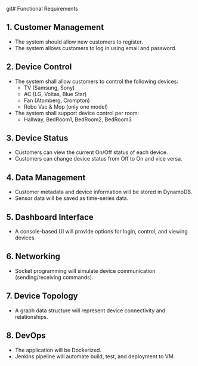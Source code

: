 
git# Functional Requirements

## 1. Customer Management
- The system should allow new customers to register.
- The system allows customers to log in using email and password.

## 2. Device Control
- The system shall allow customers to control the following devices:
    - TV (Samsung, Sony)
    - AC (LG, Voltas, Blue Star)
    - Fan (Atomberg, Crompton)
    - Robo Vac & Mop (only one model)
- The system shall support device control per room:
    - Hallway, BedRoom1, BedRoom2, BedRoom3

## 3. Device Status
- Customers can view the current On/Off status of each device.
- Customers can change device status from Off to On and vice versa.

## 4. Data Management
- Customer metadata and device information will be stored in DynamoDB.
- Sensor data will be saved as time-series data.

## 5. Dashboard Interface
- A console-based UI will provide options for login, control, and viewing devices.

## 6. Networking
- Socket programming will simulate device communication (sending/receiving commands).

## 7. Device Topology
- A graph data structure will represent device connectivity and relationships.

## 8. DevOps
- The application will be Dockerized.
- Jenkins pipeline will automate build, test, and deployment to VM.
